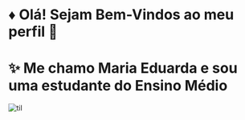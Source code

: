  # ♦ Olá! Sejam Bem-Vindos ao meu perfil 👾
# ✨ Me chamo Maria Eduarda e sou uma estudante do Ensino Médio
![til](https://www.gifcen.com/wp-content/uploads/2022/01/meme-gif-3.gif)
 
